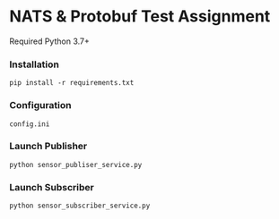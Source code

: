 # NATS & Protobuf Test Assignment
Required Python 3.7+


### Installation
`pip install -r requirements.txt` 

### Configuration
`config.ini`

### Launch Publisher
`python sensor_publiser_service.py`


### Launch Subscriber
`python sensor_subscriber_service.py`